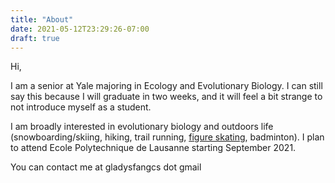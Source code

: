 ```yaml
---
title: "About"
date: 2021-05-12T23:29:26-07:00
draft: true
---
```

Hi, 

I am a senior at Yale majoring in Ecology and Evolutionary Biology. I can still say this because I will graduate in two weeks, and it will feel a bit strange to not introduce myself as a student.


I am broadly interested in evolutionary biology and outdoors life (snowboarding/skiing, hiking, trail running, [figure skating](https://www.bilibili.com/video/av80437018/), badminton). I plan to attend Ecole Polytechnique de Lausanne starting September 2021. 

You can contact me at gladysfangcs dot gmail 